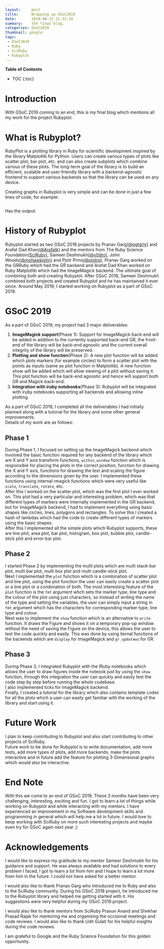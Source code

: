 ```yaml
---
layout:     post
title:      Wrapping up GSoC2019
date:       2019-08-22 21:32:18
summary:    the final blog.
categories: GSoC2019
thumbnail: google
tags:
 - GSoC2019
 - Ruby
 - SciRuby
 - Rubyplot
---
```

**Table of Contents**
* TOC
{:toc}

# Introduction
With GSoC 2019 coming to an end, this is my final blog which mentions all my work for the project Rubyplot.  
  
# What is Rubyplot?
RubyPlot is a plotting library in Ruby for scientific development inspired by the library Matplotlib for Python. Users can create various types of plots like scatter plot, bar plot, etc. and can also create subplots which combine various of these plots. The long-term goal of the library is to build an efficient, scalable and user-friendly library with a backend-agnostic frontend to support various backends so that the library can be used on any device.  
  
Creating graphs in Rubyplot is very simple and can be done in just a few lines of code, for example:
```ruby

```
Has the output:
  
# History of Rubyplot
Rubyplot started as two GSoC 2018 projects by Pranav Garg[(@pgtgrly)](https://github.com/pgtgrly) and Arafat Dad Khan[(@Arafatk)](https://github.com/Arafatk) and the mentors from The Ruby Science Foundation[(SciRuby)](http://sciruby.com/), Sameer Deshmukh[(@v0dro)](https://github.com/v0dro), John Woods[(@mohawkjohn)](https://github.com/mohawkjohn) and Pjotr Prins[(@pjotrp)](https://github.com/pjotrp). Pranav Garg worked on the GRRuby which had the GR backend and Arafat Dad Khan worked on Ruby Matplotlib which had the ImageMagick backend. The ultimate goal of combining both and creating Rubyplot. After GSoC 2018, Sameer Deshmukh combined both projects and created Rubyplot and he has maintained it ever since. Around May 2019, I started working on Rubyplot as a part of GSoC 2019.  
  
# GSoC 2019
As a part of GSoC 2019, my project had 3 major deliverables:
1. **ImageMagick support**(Phase 1): Support for ImageMagick back-end will be added in addition to the currently supported back-end GR, the front-end of the library will be back-end agnostic and the current overall integrity of the library will be preserved.  
2. **Plotting and show function**(Phase 2): A new plot function will be added which plots markers (for example circles) to form a scatter plot with the points as inputs (same as plot function in Matplotlib). A new function show will be added which will allow viewing of a plot without saving it. This plot function will be back-end agnostic and hence will support both GR and Magick back-end.  
3. **Integration with iruby notebooks**(Phase 3): Rubyplot will be integrated with iruby notebooks supporting all backends and allowing inline plotting.  
  
As a part of GSoC 2019, I completed all the deliverables I had initially planned along with a tutorial for the library and some other general improvements.  
Details of my work are as follows:  
  
## Phase 1
During Phase 1, I focused on setting up the ImageMagick backend which involved the basic function required for any backend of the library which are X and Y axis transform functions, `within_window` function which is responsible for placing the plots in the correct position, function for drawing the X and Y axis, functions for drawing the text and scaling the figure according to the dimensions given by the user. I implemented these functions using internal rmagick functions which were very useful like `scale`, `translate`, `rotate`, etc.  
After this I worked on the scatter plot, which was the first plot I ever worked on. This plot had a very particular and interesting problem, which was that different types of markers were internally implemented in the GR backend, but for ImageMagick backend, I had to implement everything using basic shapes like circles, lines, polygons and rectangles. To solve this I created a hash of lambdas which had the code to create different types of markers using the basic shapes.  
After this I implemented all the simple plots which Rubyplot supports, these are line plot, area plot, bar plot, histogram, box plot, bubble plot, candle-stick plot and error-bar plot.  
  
## Phase 2
I started Phase 2 by implementing the multi plots which are multi stack-bar plot, multi bar plot, multi box plot and multi candle-stick plot.  
Next I implemented the `plot` function which is a combination of scatter plot and line plot, using the plot function the user can easily create a scatter plot or a line plot or a combination of both. The most interesting feature of the `plot` function is the `fmt` argument whch sets the marker type, line type and the colour of the plot using just characters, so instead of writing the name of the type and setting the variables, the user can simply input a string in `fmt` argument which has the characters for corresponding marker type, line type and colour.  
Next was to implement the `show` function which is an alternative to `write` function. It draws the Figure and shows it on a temporary pop-up window without the need of saving the Figure on the device, this allows the user to test the code quickly and easily. This was done by using iternal functions of the backends which are `display` for ImageMagick and `gr_updatews` for GR.  
  
## Phase 3
During Phase 3, I integrated Rubyplot with the IRuby notebooks which allows the user to draw figures inside the noteook just by using the `show` function, through this integration the user can quickly and easily test the code step by step before running the whole codebase.  
I also implemented ticks for ImageMagick backend.  
Finally, I created a tutorial for the library which also contains template codes for all the plots which a user can easily get  familiar with the working of the library and start using it.  
  
# Future Work
I plan to keep contributing to Rubyplot and also start contributing to other projects of SciRuby.  
Future work to be done for Rubyplot is to write documentation, add more tests, add more types of plots, add more backends, make the plots interactive and in future add the feature for plotting 3-Dimensional graphs which would also be interactive.  
  
# End Note
With this we come to an end of GSoC 2019. These 3 months have been very challenging, interesting, exciting and fun. I got to learn a lot of things while working on Rubyplot and while interacting with my mentors. I have experienced an improvement in my Software development skills and programming in general which will help me a lot in future. I would love to keep working with SciRuby on more such interesting projects and maybe even try for GSoC again next year ;)  
  
# Acknowledgements
I would like to express my gratitude to my mentor Sameer Deshmukh for his guidance and support. He was always available and had solutions to every problem I faced, I got to learn a lot from him and I hope to learn a lot more from him in the future. I could not have asked for a better mentor.  
  
I would also like to thank Pranav Garg who introduced me to Ruby and also to the SciRuby community. During his GSoC 2018 project, he introduced me to the Rubyplot library and helped me getting started with it. His suggestions were very helpful during my GSoC 2019 project.  
  
I would also like to thank mentors from SciRuby Prasun Anand and Shekhar Prasad Rajak for mentoring me and organising the occsional meetings and code reviews. I would also like to thank Udit Gulati for his helpful insights during the code reviews.
  
I am grateful to Google and the Ruby Science Foundation for this golden opportunity.
